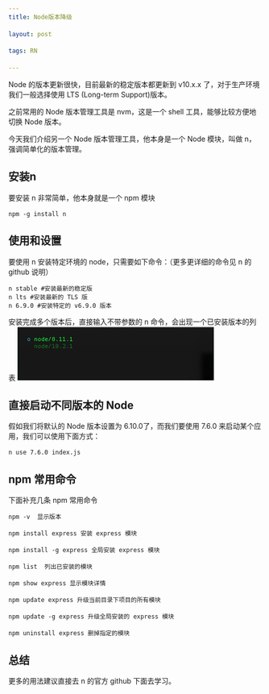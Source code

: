 ```yaml
---
title: Node版本降级

layout: post

tags: RN

---
```


Node 的版本更新很快，目前最新的稳定版本都更新到 v10.x.x 了，对于生产环境我们一般选择使用 LTS (Long-term Support)版本。

之前常用的 Node 版本管理工具是 nvm，这是一个 shell 工具，能够比较方便地切换 Node 版本。

今天我们介绍另一个 Node 版本管理工具，他本身是一个 Node 模块，叫做 n，强调简单化的版本管理。

## 安装n
要安装 n 非常简单，他本身就是一个 npm 模块

```shell
npm -g install n
```

## 使用和设置
要使用 n 安装特定环境的 node，只需要如下命令：（更多更详细的命令见 n 的 github 说明）

```shell
n stable #安装最新的稳定版
n lts #安装最新的 TLS 版
n 6.9.0 #安装特定的 v6.9.0 版本
```

安装完成多个版本后，直接输入不带参数的 n 命令，会出现一个已安装版本的列表
![](https://github.com/huangzhifei/blog-web/raw/master/source/_posts/images/node-version.png)

## 直接启动不同版本的 Node
假如我们将默认的 Node 版本设置为 6.10.0了，而我们要使用 7.6.0 来启动某个应用，我们可以使用下面方式：

```shell
n use 7.6.0 index.js
```

## npm 常用命令
下面补充几条 npm 常用命令

```shell
npm -v  显示版本

npm install express 安装 express 模块

npm install -g express 全局安装 express 模块

npm list  列出已安装的模块

npm show express 显示模块详情

npm update express 升级当前目录下项目的所有模块

npm update -g express 升级全局安装的 express 模块

npm uninstall express 删掉指定的模块

```
## 总结
更多的用法建议直接去 n 的官方 github 下面去学习。


